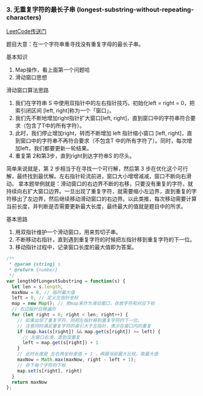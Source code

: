 ### 3. 无重复字符的最长子串 (longest-substring-without-repeating-characters)
[LeetCode传送门](https://leetcode-cn.com/problems/longest-substring-without-repeating-characters/)

题目大意：在一个字符串重寻找没有重复字母的最长子串。

基本知识
1. Map操作，看上面第一个问题哈
2. 滑动窗口思想

滑动窗口算法思路

1. 我们在字符串 S 中使用双指针中的左右指针技巧，初始化left = right = 0，把索引闭区间 [left, right]称为一个「窗口」。
2. 我们先不断地增加right指针扩大窗口[left, right]，直到窗口中的字符串符合要求（包含了T中的所有字符）。
3. 此时，我们停止增加right，转而不断增加 left 指针缩小窗口 [left, right]，直到窗口中的字符串不再符合要求（不包含T 中的所有字符了）。同时，每次增加left，我们都要更新一轮结果。
4. 重复第 2和第3步，直到right到达字符串S 的尽头。

简单来说就是，第 2 步相当于在寻找一个可行解，然后第 3 步在优化这个可行解，最终找到最优解。左右指针轮流前进，窗口大小增增减减，窗口不断向右滑动。
拿本题举例就是：滑动窗口的右边界不断的右移，只要没有重复的字符，就持续向右扩大窗口边界。一旦出现了重复字符，就需要缩小左边界，直到重复的字符移出了左边界，然后继续移动滑动窗口的右边界。以此类推，每次移动需要计算当前长度，并判断是否需要更新最大长度，最终最大的值就是题目中的所求。

基本思路
1. 用双指针维护一个滑动窗口，用来剪切子串。
2. 不断移动右指针，直到遇到重复字符的时候把左指针移到重复字符的下一位。
3. 移动指针过程中，记录窗口长度的最大值即为答案。

```JavaScript
/**
 * @param {string} s
 * @return {number}
 */
var lengthOfLongestSubstring = function(s) {
  let len = s.length,
  maxNow = 0, // 临时最大值
  left = 0, // 定义左指针坐标
  map = new Map(); // 用map来作为滑动窗口，存放字符和对应下标
  // 右边指针后移遍历
  for (let right = 0; right < len; right++) {
    // 如果出现了重复字符，则把左指针移到重复字符的下一位。
    // 注意同时满足重复字符的索引大于左指针，表示在窗口内的重复
    if (map.has(s[right]) && map.get(s[right]) >= left) {
      // 左窗口右滑，直到没重复
      left = map.get(s[right]) + 1
    }
    // 此时长度是 左右两坐标差值 + 1 ，再跟当前最大比较，取最大值
    maxNow = Math.max(maxNow, right - left + 1);
    // 存下每个字符的下标
    map.set(s[right], right)
  }
  return maxNow
};

```
